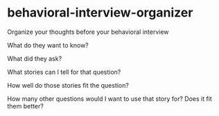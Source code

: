# behavioral-interview-organizer

Organize your thoughts before your behavioral interview

What do they want to know?

What did they ask?

What stories can I tell for that question?

How well do those stories fit the question?

How many other questions would I want to use that story for? Does it fit them better?
